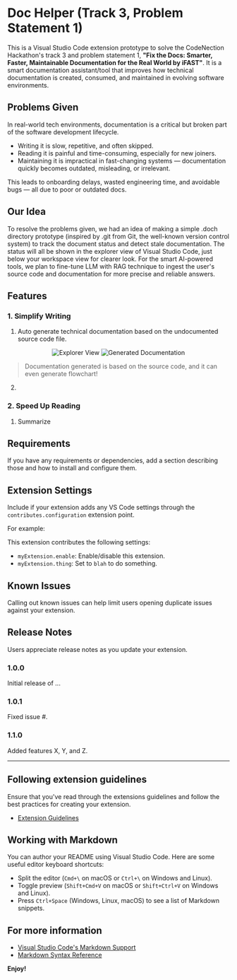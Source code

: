 # Doc Helper (Track 3, Problem Statement 1)

This is a Visual Studio Code extension prototype to solve the CodeNection Hackathon's track 3 and problem statement 1, **"Fix the Docs: Smarter, Faster, Maintainable Documentation for the Real World by iFAST"**. It is a smart documentation assistant/tool that improves how technical documentation is created, consumed, and maintained in evolving software environments.

## Problems Given
In real-world tech environments, documentation is a critical but broken part of the software development lifecycle.
- Writing it is slow, repetitive, and often skipped.
- Reading it is painful and time-consuming, especially for new joiners.
- Maintaining it is impractical in fast-changing systems — documentation quickly becomes outdated, misleading, or irrelevant.

This leads to onboarding delays, wasted engineering time, and avoidable bugs — all due to poor or outdated docs.

## Our Idea

To resolve the problems given, we had an idea of making a simple .doch directory prototype (inspired by .git from Git, the well-known version control system) to track the document status and detect stale documentation. The status will all be shown in the explorer view of Visual Studio Code, just below your workspace view for clearer look. For the smart AI-powered tools, we plan to fine-tune LLM with RAG technique to ingest the user's source code and documentation for more precise and reliable answers. 

## Features

### 1. Simplify Writing

1. Auto generate technical documentation based on the undocumented source code file.
<p align="center">
  <img alt="Explorer View" src="https://github.com/user-attachments/assets/0293c971-023f-48b3-a76e-948aeb539e3d" />
  <img alt="Generated Documentation" src="https://github.com/user-attachments/assets/b4d9f6ea-a556-4850-ab88-635b1573d863" />
</p>

> Documentation generated is based on the source code, and it can even generate flowchart!

2. 

### 2. Speed Up Reading

1. Summarize

## Requirements

If you have any requirements or dependencies, add a section describing those and how to install and configure them.

## Extension Settings

Include if your extension adds any VS Code settings through the `contributes.configuration` extension point.

For example:

This extension contributes the following settings:

* `myExtension.enable`: Enable/disable this extension.
* `myExtension.thing`: Set to `blah` to do something.

## Known Issues

Calling out known issues can help limit users opening duplicate issues against your extension.

## Release Notes

Users appreciate release notes as you update your extension.

### 1.0.0

Initial release of ...

### 1.0.1

Fixed issue #.

### 1.1.0

Added features X, Y, and Z.

---

## Following extension guidelines

Ensure that you've read through the extensions guidelines and follow the best practices for creating your extension.

* [Extension Guidelines](https://code.visualstudio.com/api/references/extension-guidelines)

## Working with Markdown

You can author your README using Visual Studio Code. Here are some useful editor keyboard shortcuts:

* Split the editor (`Cmd+\` on macOS or `Ctrl+\` on Windows and Linux).
* Toggle preview (`Shift+Cmd+V` on macOS or `Shift+Ctrl+V` on Windows and Linux).
* Press `Ctrl+Space` (Windows, Linux, macOS) to see a list of Markdown snippets.

## For more information

* [Visual Studio Code's Markdown Support](http://code.visualstudio.com/docs/languages/markdown)
* [Markdown Syntax Reference](https://help.github.com/articles/markdown-basics/)

**Enjoy!**
